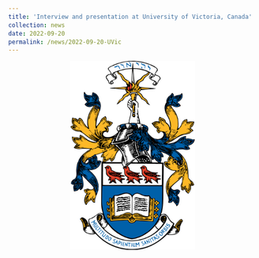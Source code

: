 ```yaml
---
title: 'Interview and presentation at University of Victoria, Canada'
collection: news
date: 2022-09-20
permalink: /news/2022-09-20-UVic
---
```


<center><img src="/images/UVic.png" width="50%" height="50%"/></center>